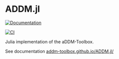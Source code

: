 # ADDM.jl

[![Documentation](https://github.com/aDDM-Toolbox/ADDM.jl/actions/workflows/documentation.yml/badge.svg)](https://github.com/aDDM-Toolbox/ADDM.jl/actions/workflows/documentation.yml)   

[![CI](https://github.com/aDDM-Toolbox/ADDM.jl/actions/workflows/CI.yml/badge.svg)](https://github.com/aDDM-Toolbox/ADDM.jl/actions/workflows/CI.yml)

Julia implementation of the aDDM-Toolbox.

See documentation [addm-toolbox.github.io/ADDM.jl/](https://addm-toolbox.github.io/ADDM.jl/dev/)